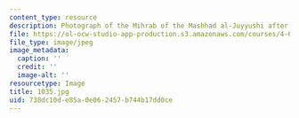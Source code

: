 ```yaml
---
content_type: resource
description: Photograph of the Mihrab of the Mashhad al-Juyyushi after restoration.
file: https://ol-ocw-studio-app-production.s3.amazonaws.com/courses/4-615-the-architecture-of-cairo-spring-2002/738dc10de85a0e062457b744b17dd0ce_1035.jpg
file_type: image/jpeg
image_metadata:
  caption: ''
  credit: ''
  image-alt: ''
resourcetype: Image
title: 1035.jpg
uid: 738dc10d-e85a-0e06-2457-b744b17dd0ce
---
```

